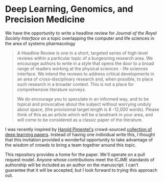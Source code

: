 # Deep Learning, Genomics, and Precision Medicine

We have the opportunity to write a headline review for *Journal of the Royal Society Interface* on a topic overlapping the computer and life sciences in the area of systems pharmacology

> A Headline Review is one in a short, targeted series of high-level reviews within a particular topic of a burgeoning research area. We encourage authors to write in a style that opens the door to a broad range of readers working at the physical sciences - life sciences interface. We intend the reviews to address critical developments in an area of cross-disciplinary research and, when possible, to place such research in a broader context. This is not a place for comprehensive literature surveys.
>
> We do encourage you to speculate in an informed way, and to be topical and provocative about the subject without worrying unduly about space, (the provisional target length is 8 -12,000 words). Please think of this as an article which will be a landmark in your area, and will come to be considered as a classic paper of the literature.

I was recently inspired by [Harold Pimentel's](https://github.com/pimentel) crowd-sourced [collection of deep learning papers](https://github.com/pimentel/deep_learning_papers). Instead of having one individual write this, I thought that this invitation provided a wonderful opportunity to take advantage of the wisdom of crowds to bring a team together around this topic.

This repository provides a home for the paper. We'll operate on a pull request model. Anyone whose contributions meet the ICJME standards of authorship will be included as an author on the manuscript. I can't guarantee that it will be accepted, but I look forward to trying this approach out.
